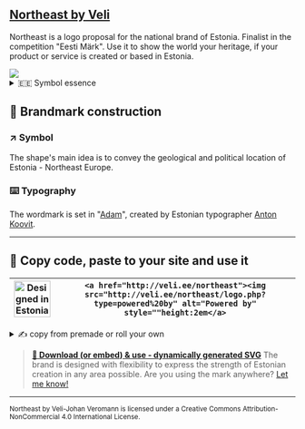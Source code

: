 ## [Northeast by Veli](http://veli.ee/northeast/)
Northeast is a logo proposal for the national brand of Estonia. Finalist in the competition "Eesti Märk". Use it to show the world your heritage, if your product or service is created or based in Estonia. 

<img src="https://repository-images.githubusercontent.com/53682767/e402310d-0f99-4f4b-800b-50920da63f14">


<details>
  <summary>🇪🇪 Symbol essence</summary>

## Symbol essence
* Northeast location
*    Cardinal points
*    Cornflower
*    Sun wheel
*    National motif
*    Snowflake
*    Nordic Cross
*    Movement / Engergy
*    Centered
*    Focus
*    IT / click
*    Pixel / digital
*    Cursor
*    Etno / seto
*    Jews' harp
*    Brooch
*    #hashtag
*    Modern / Startup
*    Cross-stich
*    Grain
  
</details>


## 📐 Brandmark construction
### ↗️ Symbol
The shape's main idea is to convey the geological and political location of Estonia - Northeast Europe.
### ⌨️ Typography
The wordmark is set in "[Adam](https://www.fatype.com/typefaces/adam)", created by Estonian typographer [Anton Koovit](http://www.korkork.com). 

---

## 🤝 Copy code, paste to your site and use it

| <a href="http://veli.ee/northeast"><img src="http://veli.ee/northeast/logo.php?type=powered%20by&c1=808080" alt="Designed in Estonia" height="64"></a> 	| `<a href="http://veli.ee/northeast"><img src="http://veli.ee/northeast/logo.php?type=powered%20by" alt="Powered by" style=""height:2em</a>`
|----------------------------------------------------------------------------------------------------------------------------------------------------	|-----------------	|



<details>
  <summary>✍ copy from premade or roll your own</summary>
  
## You can use your own `type="" value`, using `%20` separated for space 

- `<img src="http://veli.ee/northeast/logo.php?type=designed" alt="Designed in Estonia" height="64">`
- `<img src="http://veli.ee/northeast/logo.php?type=engineered" alt="Engineered in Estonia" height="64">`
- `<img src="http://veli.ee/northeast/logo.php?type=welcome%20to" alt="Welcome to Estonia" height="64">`
- `<img src="http://veli.ee/northeast/logo.php?type=cutest%20people" alt="Cutest People" height="64">`
- - ### markdown:
- - `[![Northeast](http://veli.ee/northeast/logo.php?type=cutest%20people)](https://github.com/velijv/northeast)`


<a href="http://veli.ee/northeast"><img src="http://veli.ee/northeast/logo.php?type=designed&c1=808080" alt="Designed in Estonia" height="64"></a>
<a href="http://veli.ee/northeast"><img src="http://veli.ee/northeast/logo.php?type=engineered&c1=808080" alt="Engineered in Estonia" height="64"></a>
<a href="http://veli.ee/northeast"><img src="http://veli.ee/northeast/logo.php?type=welcome%20to&c1=808080" alt="Welcome to Estonia" height="64"></a>
<a href="http://veli.ee/northeast"><img src="http://veli.ee/northeast/logo.php?type=cutest%20people&c1=808080" alt="Cutest People" height="64"></a>

  
  
</details>


> **[💾 Download (or embed) & use - dynamically generated SVG](https://veli.ee/northeast)**
> The brand is designed with flexibility to express the strength of Estonian creation in any area possible. 
> Are you using the mark anywhere? [Let me know!](mailto:northeast@veli.ee)

---

<sub>Northeast by Veli-Johan Veromann is licensed under a Creative Commons Attribution-NonCommercial 4.0 International License. </sub>

